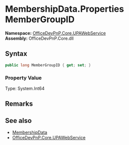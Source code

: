 # MembershipData.Properties MemberGroupID
  

**Namespace:** [OfficeDevPnP.Core.UPAWebService](OfficeDevPnP.Core.UPAWebService.md)  
**Assembly:** OfficeDevPnP.Core.dll  
## Syntax
```C#
public long MemberGroupID { get; set; }
```

### Property Value
Type: System.Int64  

## Remarks 

## See also
- [MembershipData](OfficeDevPnP.Core.UPAWebService.MembershipData.md) 
- [OfficeDevPnP.Core.UPAWebService](OfficeDevPnP.Core.UPAWebService.md) 

